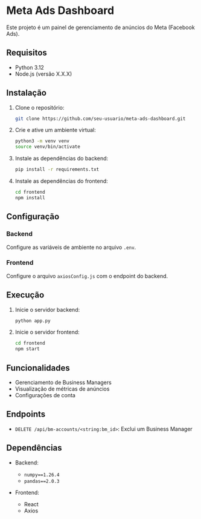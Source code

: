 # Meta Ads Dashboard

Este projeto é um painel de gerenciamento de anúncios do Meta (Facebook Ads).

## Requisitos

- Python 3.12
- Node.js (versão X.X.X)

## Instalação

1. Clone o repositório:
   ```bash
   git clone https://github.com/seu-usuario/meta-ads-dashboard.git
   ```
2. Crie e ative um ambiente virtual:
   ```bash
   python3 -m venv venv
   source venv/bin/activate
   ```
3. Instale as dependências do backend:
   ```bash
   pip install -r requirements.txt
   ```
4. Instale as dependências do frontend:
   ```bash
   cd frontend
   npm install
   ```

## Configuração

### Backend

Configure as variáveis de ambiente no arquivo `.env`.

### Frontend

Configure o arquivo `axiosConfig.js` com o endpoint do backend.

## Execução

1. Inicie o servidor backend:
   ```bash
   python app.py
   ```
2. Inicie o servidor frontend:
   ```bash
   cd frontend
   npm start
   ```

## Funcionalidades

- Gerenciamento de Business Managers
- Visualização de métricas de anúncios
- Configurações de conta

## Endpoints

- `DELETE /api/bm-accounts/<string:bm_id>`: Exclui um Business Manager

## Dependências

- Backend:
  - `numpy==1.26.4`
  - `pandas==2.0.3`

- Frontend:
  - React
  - Axios

